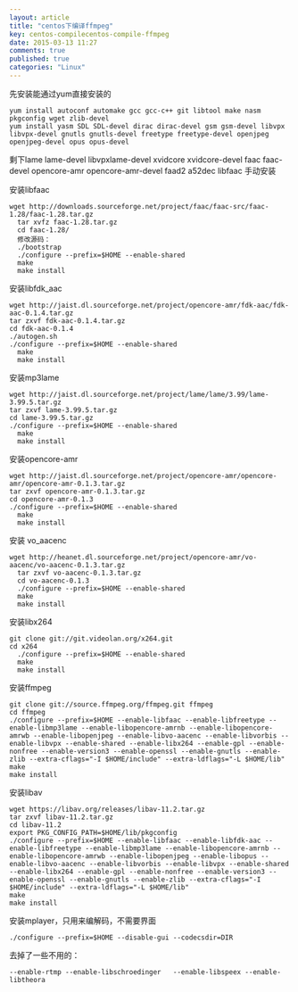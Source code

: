 ```yaml
---
layout: article
title: "centos下编译ffmpeg"
key: centos-compilecentos-compile-ffmpeg
date: 2015-03-13 11:27
comments: true
published: true
categories: "Linux"
---
```


  先安装能通过yum直接安装的

    yum install autoconf automake gcc gcc-c++ git libtool make nasm pkgconfig wget zlib-devel
  	yum install yasm SDL SDL-devel dirac dirac-devel gsm gsm-devel libvpx libvpx-devel gnutls gnutls-devel freetype freetype-devel openjpeg openjpeg-devel opus opus-devel

  剩下lame lame-devel libvpxlame-devel xvidcore xvidcore-devel faac faac-devel opencore-amr opencore-amr-devel faad2 a52dec libfaac 手动安装

<!--more-->

  安装libfaac
  
  	wget http://downloads.sourceforge.net/project/faac/faac-src/faac-1.28/faac-1.28.tar.gz
	  tar xvfz faac-1.28.tar.gz
	  cd faac-1.28/
	  修改源码：
	  ./bootstrap
	  ./configure --prefix=$HOME --enable-shared
	  make
	  make install
  
  安装libfdk_aac

  	wget http://jaist.dl.sourceforge.net/project/opencore-amr/fdk-aac/fdk-aac-0.1.4.tar.gz
  	tar zxvf fdk-aac-0.1.4.tar.gz
    cd fdk-aac-0.1.4
  	./autogen.sh
  	./configure --prefix=$HOME --enable-shared
	  make
	  make install
  
  安装mp3lame

  	wget http://jaist.dl.sourceforge.net/project/lame/lame/3.99/lame-3.99.5.tar.gz
  	tar zxvf lame-3.99.5.tar.gz
  	cd lame-3.99.5.tar.gz
    ./configure --prefix=$HOME --enable-shared
	  make
	  make install	

  安装opencore-amr

    wget http://jaist.dl.sourceforge.net/project/opencore-amr/opencore-amr/opencore-amr-0.1.3.tar.gz
    tar zxvf opencore-amr-0.1.3.tar.gz
    cd opencore-amr-0.1.3
    ./configure --prefix=$HOME --enable-shared
	  make
	  make install	
 
  安装 vo_aacenc

  	wget http://heanet.dl.sourceforge.net/project/opencore-amr/vo-aacenc/vo-aacenc-0.1.3.tar.gz
	  tar zxvf vo-aacenc-0.1.3.tar.gz
	  cd vo-aacenc-0.1.3
	  ./configure --prefix=$HOME --enable-shared
	  make
	  make install
  
  安装libx264

  	git clone git://git.videolan.org/x264.git
  	cd x264
	  ./configure --prefix=$HOME --enable-shared
	  make 
	  make install


  安装ffmpeg

  	git clone git://source.ffmpeg.org/ffmpeg.git ffmpeg
  	cd ffmpeg
    ./configure --prefix=$HOME --enable-libfaac --enable-libfreetype --enable-libmp3lame --enable-libopencore-amrnb --enable-libopencore-amrwb --enable-libopenjpeg --enable-libvo-aacenc --enable-libvorbis --enable-libvpx --enable-shared --enable-libx264 --enable-gpl --enable-nonfree --enable-version3 --enable-openssl --enable-gnutls --enable-zlib --extra-cflags="-I $HOME/include" --extra-ldflags="-L $HOME/lib"
  	make 
  	make install

  安装libav

  	wget https://libav.org/releases/libav-11.2.tar.gz
  	tar zxvf libav-11.2.tar.gz
  	cd libav-11.2
  	export PKG_CONFIG_PATH=$HOME/lib/pkgconfig
  	./configure --prefix=$HOME --enable-libfaac --enable-libfdk-aac --enable-libfreetype --enable-libmp3lame --enable-libopencore-amrnb --enable-libopencore-amrwb --enable-libopenjpeg --enable-libopus --enable-libvo-aacenc --enable-libvorbis --enable-libvpx --enable-shared --enable-libx264 --enable-gpl --enable-nonfree --enable-version3 --enable-openssl --enable-gnutls --enable-zlib --extra-cflags="-I $HOME/include" --extra-ldflags="-L $HOME/lib"
  	make 
  	make install

  安装mplayer，只用来编解码，不需要界面

    ./configure --prefix=$HOME --disable-gui --codecsdir=DIR

  去掉了一些不用的：

  	--enable-rtmp --enable-libschroedinger   --enable-libspeex --enable-libtheora
